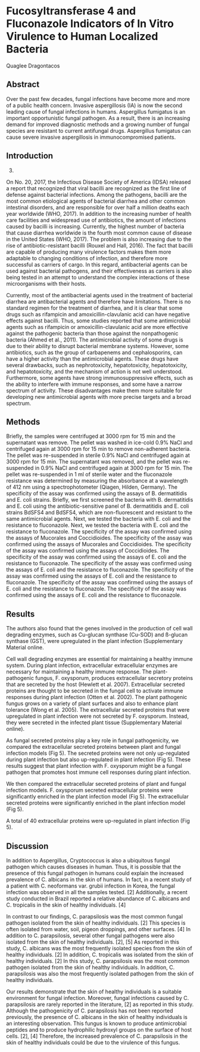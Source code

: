 # Fucosyltransferase 4 and Fluconazole Indicators of In Vitro Virulence to Human Localized Bacteria
Quaglee Dragontacos


## Abstract
Over the past few decades, fungal infections have become more and more of a public health concern. Invasive aspergillosis (IA) is now the second leading cause of fungal infections in humans. Aspergillus fumigatus is an important opportunistic fungal pathogen. As a result, there is an increasing demand for improved diagnostic methods and a growing number of fungal species are resistant to current antifungal drugs. Aspergillus fumigatus can cause severe invasive aspergillosis in immunocompromised patients.


## Introduction
3)

On No. 20, 2017, the Infectious Disease Society of America (IDSA) released a report that recognized that viral bacilli are recognized as the first line of defense against bacterial infections. Among the pathogens, bacilli are the most common etiological agents of bacterial diarrhea and other common intestinal disorders, and are responsible for over half a million deaths each year worldwide (WHO, 2017). In addition to the increasing number of health care facilities and widespread use of antibiotics, the amount of infections caused by bacilli is increasing. Currently, the highest number of bacteria that cause diarrhea worldwide is the fourth most common cause of disease in the United States (WHO, 2017). The problem is also increasing due to the rise of antibiotic-resistant bacilli (Rouxel and Hall, 2016). The fact that bacilli are capable of producing many virulence factors makes them more adaptable to changing conditions of infection, and therefore more successful as carriers of cargo. In this regard, antibacterial agents can be used against bacterial pathogens, and their effectiveness as carriers is also being tested in an attempt to understand the complex interactions of these microorganisms with their hosts.

Currently, most of the antibacterial agents used in the treatment of bacterial diarrhea are antibacterial agents and therefore have limitations. There is no standard regimen for the treatment of diarrhea, and it is clear that some drugs such as rifampicin and amoxicillin-clavulanic acid can have negative effects against bacilli. Thus, some studies reported that some antimicrobial agents such as rifampicin or amoxicillin-clavulanic acid are more effective against the pathogenic bacteria than those against the nonpathogenic bacteria (Ahmed et al., 2011). The antimicrobial activity of some drugs is due to their ability to disrupt bacterial membrane systems. However, some antibiotics, such as the group of carbapenems and cephalosporins, can have a higher activity than the antimicrobial agents. These drugs have several drawbacks, such as nephrotoxicity, hepatotoxicity, hepatotoxicity, and hepatotoxicity, and the mechanism of action is not well understood. Furthermore, some agents have strong immunosuppressive effects, such as the ability to interfere with immune responses, and some have a narrow spectrum of activity. These disadvantages make them more suitable for developing new antimicrobial agents with more precise targets and a broad spectrum.


## Methods
Briefly, the samples were centrifuged at 3000 rpm for 15 min and the supernatant was remove. The pellet was washed in ice-cold 0.9% NaCl and centrifuged again at 3000 rpm for 15 min to remove non-adherent bacteria. The pellet was re-suspended in sterile 0.9% NaCl and centrifuged again at 3000 rpm for 15 min. The supernatant was removed, and the pellet was re-suspended in 0.9% NaCl and centrifuged again at 3000 rpm for 15 min. The pellet was re-suspended in 1 ml of sterile water and the fluconazole resistance was determined by measuring the absorbance at a wavelength of 412 nm using a spectrophotometer (Qiagen, Hilden, Germany). The specificity of the assay was confirmed using the assays of B. dermatitidis and E. coli strains. Briefly, we first screened the bacteria with B. dermatitidis and E. coli using the antibiotic-sensitive panel of B. dermatitidis and E. coli strains BdSFS4 and BdSFS4, which are non-fluorescent and resistant to the same antimicrobial agents. Next, we tested the bacteria with E. coli and the resistance to fluconazole. Next, we tested the bacteria with E. coli and the resistance to fluconazole. The specificity of the assay was confirmed using the assays of Mucorales and Coccidioides. The specificity of the assay was confirmed using the assays of Mucorales and Coccidioides. The specificity of the assay was confirmed using the assays of Coccidioides. The specificity of the assay was confirmed using the assays of E. coli and the resistance to fluconazole. The specificity of the assay was confirmed using the assays of E. coli and the resistance to fluconazole. The specificity of the assay was confirmed using the assays of E. coli and the resistance to fluconazole. The specificity of the assay was confirmed using the assays of E. coli and the resistance to fluconazole. The specificity of the assay was confirmed using the assays of E. coli and the resistance to fluconazole.


## Results
The authors also found that the genes involved in the production of cell wall degrading enzymes, such as Cu-glucan synthase (Cu-SOD) and ß-glucan synthase (GST), were upregulated in the plant infection (Supplementary Material online.

Cell wall degrading enzymes are essential for maintaining a healthy immune system. During plant infection, extracellular extracellular enzymes are necessary for maintaining a healthy immune response. The plant-pathogenic fungus, F. oxysporum, produces extracellular secretory proteins that are secreted by the host (Hewlett et al. 2007). Extracellular secreted proteins are thought to be secreted in the fungal cell to activate immune responses during plant infection (Otten et al. 2002). The plant pathogenic fungus grows on a variety of plant surfaces and also to enhance plant tolerance (Wong et al. 2005). The extracellular secreted proteins that were upregulated in plant infection were not secreted by F. oxysporum. Instead, they were secreted in the infected plant tissue (Supplementary Material online).

As fungal secreted proteins play a key role in fungal pathogenicity, we compared the extracellular secreted proteins between plant and fungal infection models (Fig 5). The secreted proteins were not only up-regulated during plant infection but also up-regulated in plant infection (Fig 5). These results suggest that plant infection with F. oxysporum might be a fungal pathogen that promotes host immune cell responses during plant infection.

We then compared the extracellular secreted proteins of plant and fungal infection models. F. oxysporum secreted extracellular proteins were significantly enriched in the plant infection model (Fig 5). The extracellular secreted proteins were significantly enriched in the plant infection model (Fig 5).

A total of 40 extracellular proteins were up-regulated in plant infection (Fig 5).


## Discussion
In addition to Aspergillus, Cryptococcus is also a ubiquitous fungal pathogen which causes diseases in human. Thus, it is possible that the presence of this fungal pathogen in humans could explain the increased prevalence of C. albicans in the skin of humans. In fact, in a recent study of a patient with C. neoformans var. grubii infection in Korea, the fungal infection was observed in all the samples tested. [2] Additionally, a recent study conducted in Brazil reported a relative abundance of C. albicans and C. tropicalis in the skin of healthy individuals. [4]

In contrast to our findings, C. parapsilosis was the most common fungal pathogen isolated from the skin of healthy individuals. [2] This species is often isolated from water, soil, pigeon droppings, and other surfaces. [4] In addition to C. parapsilosis, several other fungal pathogens were also isolated from the skin of healthy individuals. [2], [5] As reported in this study, C. albicans was the most frequently isolated species from the skin of healthy individuals. [2] In addition, C. tropicalis was isolated from the skin of healthy individuals. [2] In this study, C. parapsilosis was the most common pathogen isolated from the skin of healthy individuals. In addition, C. parapsilosis was also the most frequently isolated pathogen from the skin of healthy individuals.

Our results demonstrate that the skin of healthy individuals is a suitable environment for fungal infection. Moreover, fungal infections caused by C. parapsilosis are rarely reported in the literature, [2] as reported in this study. Although the pathogenicity of C. parapsilosis has not been reported previously, the presence of C. albicans in the skin of healthy individuals is an interesting observation. This fungus is known to produce antimicrobial peptides and to produce hydrophilic hydroxyl groups on the surface of host cells. [2], [4] Therefore, the increased prevalence of C. parapsilosis in the skin of healthy individuals could be due to the virulence of this fungus.
